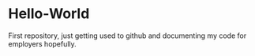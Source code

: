 # Hello-World
First repository, just getting used to github and documenting my code for employers hopefully.
